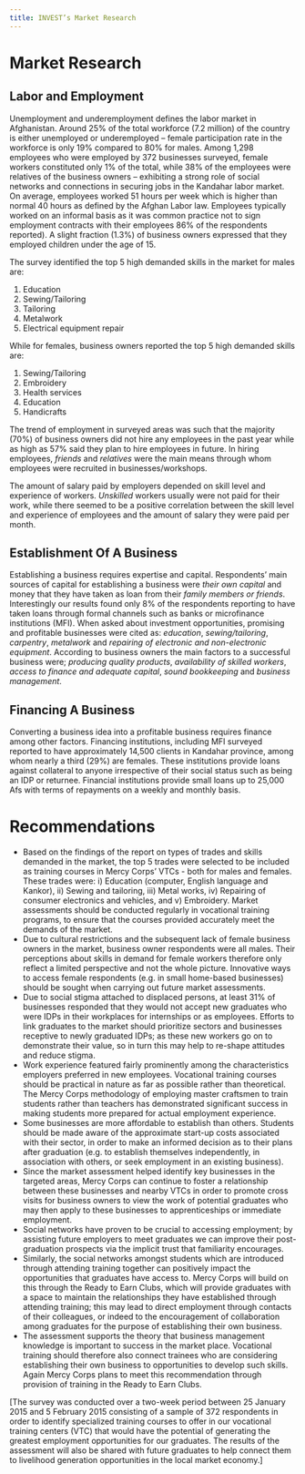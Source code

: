 ```yaml
---
title: INVEST’s Market Research
---
```


# Market Research

## Labor and Employment
Unemployment and underemployment defines the labor market in Afghanistan. Around 25% of the total workforce (7.2 million) of the country is either unemployed or underemployed – female participation rate in the workforce is only 19% compared to 80% for males. Among 1,298 employees who were employed by 372 businesses surveyed, female workers constituted only 1% of the total, while 38% of the employees were relatives of the business owners – exhibiting a strong role of social networks and connections in securing jobs in the Kandahar labor market. On average, employees worked 51 hours per week which is higher than normal 40 hours as defined by the Afghan Labor law. Employees typically worked on an informal basis as it was common practice not to sign employment contracts with their employees 86% of the respondents reported). A slight fraction (1.3%) of business owners expressed that they employed children under the age of 15.

The survey identified the top 5 high demanded skills in the market for males are:

1. Education
2. Sewing/Tailoring
3. Tailoring
4. Metalwork
5. Electrical equipment repair

While for females, business owners reported the top 5 high demanded skills are:

1. Sewing/Tailoring
2. Embroidery
3. Health services
4. Education
4. Handicrafts

The trend of employment in surveyed areas was such that the majority (70%) of business owners did not hire any employees in the past year while as high as 57% said they plan to hire employees in future. In hiring employees, *friends* and *relatives* were the main means through whom employees were recruited in businesses/workshops.

The amount of salary paid by employers depended on skill level and experience of workers. *Unskilled* workers usually were not paid for their work, while there seemed to be a positive correlation between the skill level and experience of employees and the amount of salary they were paid per month.

## Establishment Of A Business
Establishing a business requires expertise and capital. Respondents’ main sources of capital for establishing a business were *their own capital* and money that they have taken as loan from their *family members or friends*. Interestingly our results found only 8% of the respondents reporting to have taken loans through formal channels such as banks or microfinance institutions (MFI). When asked about investment opportunities, promising and profitable businesses were cited as: *education*, *sewing/tailoring*, *carpentry*, *metalwork* and *repairing of electronic and non-electronic equipment*. According to business owners the main factors to a successful business were; *producing quality products*, *availability of skilled workers*, *access to finance and adequate capital*, *sound bookkeeping* and *business management*.

## Financing A Business  
Converting a business idea into a profitable business requires finance among other factors. Financing institutions, including MFI surveyed reported to have approximately 14,500 clients in Kandahar province, among whom nearly a third (29%) are females. These institutions provide loans against collateral to anyone irrespective of their social status such as being an IDP or returnee. Financial institutions provide small loans up to 25,000 Afs with terms of repayments on a weekly and monthly basis.

# Recommendations

- Based on the findings of the report on types of trades and skills demanded in the market, the top 5 trades were selected to be included as training courses in Mercy Corps’ VTCs - both for males and females. These trades were: i) Education (computer, English language and Kankor), ii) Sewing and tailoring, iii) Metal works, iv) Repairing of consumer electronics and vehicles, and v) Embroidery. Market assessments should be conducted regularly in vocational training programs, to ensure that the courses provided accurately meet the demands of the market.
- Due to cultural restrictions and the subsequent lack of female business owners in the market, business owner respondents were all males. Their perceptions about skills in demand for female workers therefore only reflect a limited perspective and not the whole picture. Innovative ways to access female respondents (e.g. in small home-based businesses) should be sought when carrying out future market assessments.
- Due to social stigma attached to displaced persons, at least 31% of businesses responded that they would not accept new graduates who were IDPs in their workplaces for internships or as employees. Efforts to link graduates to the market should prioritize sectors and businesses receptive to newly graduated IDPs; as these new workers go on to demonstrate their value, so in turn this may help to re-shape attitudes and reduce stigma.
- Work experience featured fairly prominently among the characteristics employers preferred in new employees. Vocational training courses should be practical in nature as far as possible rather than theoretical. The Mercy Corps methodology of employing master craftsmen to train students rather than teachers has demonstrated significant success in making students more prepared for actual employment experience.
- Some businesses are more affordable to establish than others. Students should be made aware of the approximate start-up costs associated with their sector, in order to make an informed decision as to their plans after graduation (e.g. to establish themselves independently, in association with others, or seek employment in an existing business).
- Since the market assessment helped identify key businesses in the targeted areas, Mercy Corps can continue to foster a relationship between these businesses and nearby VTCs in order to promote cross visits for business owners to view the work of potential graduates who may then apply to these businesses to apprenticeships or immediate employment.
- Social networks have proven to be crucial to accessing employment; by assisting future employers to meet graduates we can improve their post-graduation prospects via the implicit trust that familiarity encourages.
- Similarly,  the social networks amongst students which are introduced through attending training together can positively impact the opportunities that graduates have access to. Mercy Corps will build on this through the Ready to Earn Clubs, which will provide graduates with a space to maintain the relationships they have established through attending training; this may lead to direct employment through contacts of their colleagues, or indeed to the encouragement of collaboration among graduates for the purpose of establishing their own business.
- The assessment supports the theory that business management knowledge is important to success in the market place. Vocational training should therefore also connect trainees who are considering establishing their own business to opportunities to develop such skills. Again Mercy Corps plans to meet this recommendation through provision of training in the Ready to Earn Clubs.

[The survey was conducted over a two-week period between 25 January 2015 and 5 February 2015 consisting of a sample of 372 respondents in order to identify specialized training courses to offer in our vocational training centers (VTC) that would have the potential of generating the greatest employment opportunities for our graduates. The results of the assessment will also be shared with future graduates to help connect them to livelihood generation opportunities in the local market economy.]
